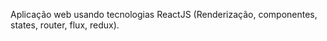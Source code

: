 Aplicação web usando tecnologias ReactJS (Renderização, componentes, states, router, flux, redux). 



